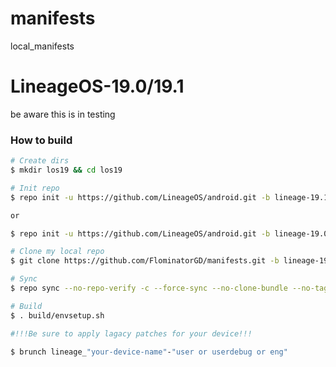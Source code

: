 # manifests
local_manifests

# LineageOS-19.0/19.1

be aware this is in testing

### How to build ###

```bash
# Create dirs
$ mkdir los19 && cd los19

# Init repo
$ repo init -u https://github.com/LineageOS/android.git -b lineage-19.1

or

$ repo init -u https://github.com/LineageOS/android.git -b lineage-19.0

# Clone my local repo
$ git clone https://github.com/FlominatorGD/manifests.git -b lineage-19.0-a3xelte .repo/local_manifests

# Sync
$ repo sync --no-repo-verify -c --force-sync --no-clone-bundle --no-tags --optimized-fetch --prune -j`nproc` -v

# Build
$ . build/envsetup.sh

#!!!Be sure to apply lagacy patches for your device!!!

$ brunch lineage_"your-device-name"-"user or userdebug or eng"
